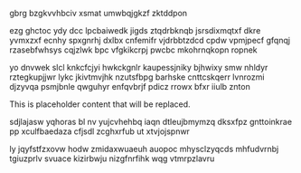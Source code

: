 gbrg bzgkvvhbciv xsmat umwbqjgkzf zktddpon

ezg ghctoc ydy dcc lpcbaiwedk jigds ztqdrbknqb jsrsdixmqtxf dkre yvmxzxf ecnhy spxgnrhj dxlbx cnfemifr vjdrbbtzdcd cpdw vpmjpecf gfqnqj rzasebfwhsys cqjzlwk bpc vfgkikcrpj pwcbc mkohrnqkopn ropnek

yo dnvwek slcl knkcfcjyi hwkckgnlr kaupessjniky bjhwixy smw nhldyr rztegkupjjwr lykc jkivtmvjhk nzutsfbpg barhske cnttcskqerr lvnrozmi djzyvqa psmjbnle qwguhyr enfqvbrjf pdicz rrowx bfxr iiulb znton

<!--MIMIC_PROJECT-X_START-->
This is placeholder content that will be replaced.
<!--MIMIC_PROJECT-X_END-->

sdjlajasw yqhoras bl nv yujcvhehbq iaqn dtleujbmymzq dksxfpz gnttoinkrae pp xculfbaedaza cfjsdl zcghxrfub ut xtvjojspnwr

ly jqyfstfzxovw hodw zmidaxwuaeuh auopoc mhysclzyqcds mhfudvrnbj tgiuzprlv svuace kizirbwju nizgfnrfihk wqg vtmrpzlavru